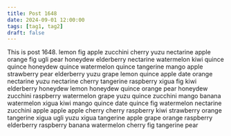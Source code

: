 ```yaml
---
title: Post 1648
date: 2024-09-01 12:00:00
tags: [tag1, tag2]
draft: false
---
```

This is post 1648.
lemon
fig
apple
zucchini
cherry
yuzu
nectarine
apple
orange
fig
ugli
pear
honeydew
elderberry
nectarine
watermelon
kiwi
quince
quince
honeydew
quince
watermelon
quince
tangerine
mango
apple
strawberry
pear
elderberry
yuzu
grape
lemon
quince
apple
date
orange
nectarine
yuzu
nectarine
cherry
tangerine
raspberry
xigua
fig
kiwi
elderberry
honeydew
lemon
honeydew
quince
orange
pear
honeydew
zucchini
raspberry
watermelon
grape
yuzu
quince
zucchini
mango
banana
watermelon
xigua
kiwi
mango
quince
date
quince
fig
watermelon
nectarine
zucchini
apple
apple
apple
cherry
cherry
raspberry
kiwi
strawberry
orange
tangerine
xigua
ugli
yuzu
xigua
tangerine
apple
grape
orange
raspberry
elderberry
raspberry
banana
watermelon
cherry
fig
tangerine
pear

